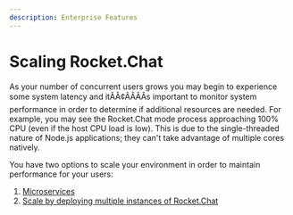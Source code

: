 ```yaml
---
description: Enterprise Features
---
```


# Scaling Rocket.Chat

As your number of concurrent users grows you may begin to experience some system latency and itÃÂ¢ÃÂÃÂs important to monitor system performance in order to determine if additional resources are needed. For example, you may see the Rocket.Chat mode process approaching 100% CPU (even if the host CPU load is low). This is due to the single-threaded nature of Node.js applications; they can't take advantage of multiple cores natively.

You have two options to scale your environment in order to maintain performance for your users:

1. [Microservices](microservices-setup.md)
2. [Scale by deploying multiple instances of Rocket.Chat ](running-multiple-instances.md)

